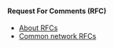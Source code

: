#### Request For Comments (RFC)

- [About RFCs](https://www.ietf.org/process/rfcs/)
- [Common network RFCs](https://wiki.wireshark.org/RFC)